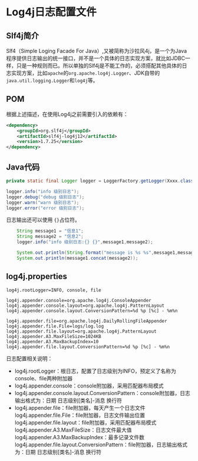 # Log4j日志配置文件

## Slf4j简介

Slf4（Simple Loging Facade For Java）,又被简称为沙拉风4j，是一个为Java程序提供日志输出的统一接口，并不是一个具体的日志实现方案，就比如JDBC一样，只是一种规则而已。所以单独的Slf4j是不能工作的，必须搭配其他具体的日志实现方案，比如`apache`的`org.apache.log4j.Logger`、JDK自带的`java.util.logging.Logger`和`log4j`等。

## POM

根据上述描述，在使用Log4j之前需要引入的依赖有：

``` xml
<dependency>
    <groupId>org.slf4j</groupId>
    <artifactId>slf4j-log4j12</artifactId>
    <version>1.7.25</version>
</dependency>
```

## Java代码

``` Java
private static final Logger logger = LoggerFactory.getLogger(Xxxx.class);

logger.info("info 级别日志");
logger.debug("debug 级别日志");
logger.warn("warn 级别日志");
logger.error("error 级别日志");
```

日志输出还可以使用 `{}`占位符。

``` Java
    String message1 = "信息1";
    String message2 = "信息2";
    logger.info("info 级别日志:{} {}",message1,message2);

    System.out.println(String.format("message is %s %s",message1,message2));
    System.out.println(message1.concat(message2));
```

## log4j.properties

``` properties
log4j.rootLogger=INFO, console, file

log4j.appender.console=org.apache.log4j.ConsoleAppender
log4j.appender.console.layout=org.apache.log4j.PatternLayout
log4j.appender.console.layout.ConversionPattern=%d %p [%c] - %m%n

log4j.appender.file=org.apache.log4j.DailyRollingFileAppender
log4j.appender.file.File=logs/log.log
log4j.appender.file.layout=org.apache.log4j.PatternLayout
log4j.appender.A3.MaxFileSize=1024KB
log4j.appender.A3.MaxBackupIndex=10
log4j.appender.file.layout.ConversionPattern=%d %p [%c] - %m%n
```

日志配置相关说明：

* log4j.rootLogger：根日志，配置了日志级别为INFO，预定义了名称为console、file两种附加器
* log4j.appender.console：console附加器，采用匹配器布局模式
* log4j.appender.console.layout.ConversionPattern：console附加器，日志输出格式为：日期 日志级别[类名]-消息 换行符
* log4j.appender.file：file附加器，每天产生一个日志文件
log4j.appender.file.File：file附加器，日志文件输出位置
log4j.appender.file.layout：file附加器，采用匹配器布局模式
log4j.appender.A3.MaxFileSize：日志文件最大值
log4j.appender.A3.MaxBackupIndex：最多记录文件数
log4j.appender.file.layout.ConversionPattern：file附加器，日志输出格式为：日期 日志级别[类名]-消息 换行符